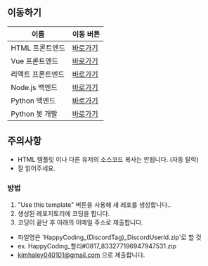 ## 이동하기
이름 | 이동 버튼
------------ | -------------
HTML 프론트엔드 | [바로가기](FrontEnd_Director/HTML.md)
Vue 프론트엔드 | [바로가기](FrontEnd_Director/Vue.md)
리액트 프론트엔드 | [바로가기](FrontEnd_Director/React.md)
Node.js 백엔드 | [바로가기](BackEnd_Director/Node.md)
Python 백엔드 | [바로가기](BackEnd_Director/Python.md)
Python 봇 개발 | [바로가기](Developer_Director/README.md)

## 주의사항
* HTML 템플릿 이나 다른 유저의 소스코드 복사는 안됩니다. (자동 탈락)
* 잘 읽어주세요.

### 방법

 1. "Use this template" 버튼을 사용해 새 레포를 생성합니다..
 2. 생성된 레포지토리에 코딩을 합니다.
 3. 코딩이 끝난 후 아래의 이메일 주소로 제출합니다.
 * 파일명은 'HappyCoding_(DiscordTag)_DiscordUserId.zip'로 할 것
 * ex. HappyCoding_할리#0817_833277196947947531.zip
 * kimhaley040101@gmail.com 으로 제출합니다.
